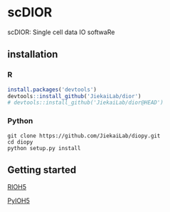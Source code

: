 # scDIOR
scDIOR: Single cell data IO softwaRe

## installation

### R

```R
install.packages('devtools')
devtools::install_github('JiekaiLab/dior')
# devtools::install_github('JiekaiLab/dior@HEAD')
```

### Python

```shell
git clone https://github.com/JiekaiLab/diopy.git
cd diopy
python setup.py install
```



## Getting started

[RIOH5](https://jiekailab.github.io/scDior/sc_data_IO_r.html)

[PyIOH5](https://jiekailab.github.io/scDior/sc_data_IO_python.html)



